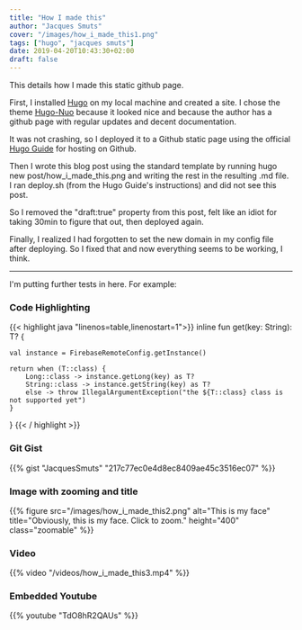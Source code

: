 ```yaml
---
title: "How I made this"
author: "Jacques Smuts"
cover: "/images/how_i_made_this1.png"
tags: ["hugo", "jacques smuts"]
date: 2019-04-20T10:43:30+02:00
draft: false
---
```


This details how I made this static github page.

<!--more-->

First, I installed [Hugo](https://gohugo.io/) on my local machine and created a site.
I chose the theme [Hugo-Nuo](https://themes.gohugo.io/hugo-nuo/) because it looked nice and because the author has a github page with regular updates and decent documentation.

It was not crashing, so I deployed it to a Github static page using the official [Hugo Guide](https://gohugo.io/hosting-and-deployment/hosting-on-github/) for hosting on Github.

Then I wrote this blog post using the standard template by running hugo new post/how_i_made_this.png and writing the rest in the resulting .md file. I ran deploy.sh (from the Hugo Guide's instructions) and did not see this post.

So I removed the "draft:true" property from this post, felt like an idiot for taking 30min to figure that out, then deployed again.

Finally, I realized I had forgotten to set the new domain in my config file after deploying. So I fixed that and now everything seems to be working, I think.

---

I'm putting further tests in here. For example:

### Code Highlighting

{{< highlight java "linenos=table,linenostart=1">}}
inline fun<reified T: Any> get(key: String): T? {

    val instance = FirebaseRemoteConfig.getInstance()

    return when (T::class) {
        Long::class -> instance.getLong(key) as T?
        String::class -> instance.getString(key) as T?
        else -> throw IllegalArgumentException("the ${T::class} class is not supported yet")
    }
}
{{< / highlight >}}

### Git Gist


{{% gist "JacquesSmuts" "217c77ec0e4d8ec8409ae45c3516ec07" %}}

### Image with zooming and title

{{% figure src="/images/how_i_made_this2.png" alt="This is my face" title="Obviously, this is my face. Click to zoom." height="400" class="zoomable" %}}

### Video

{{% video
  "/videos/how_i_made_this3.mp4" %}}

### Embedded Youtube

{{% youtube "TdO8hR2QAUs" %}}